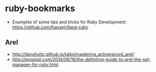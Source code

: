 # ruby-bookmarks

* Examples of some tips and tricks for Ruby Development: https://github.com/franzejr/best-ruby 


## Arel
- http://danshultz.github.io/talks/mastering_activerecord_arel/
- http://jpospisil.com/2014/06/16/the-definitive-guide-to-arel-the-sql-manager-for-ruby.html
  
